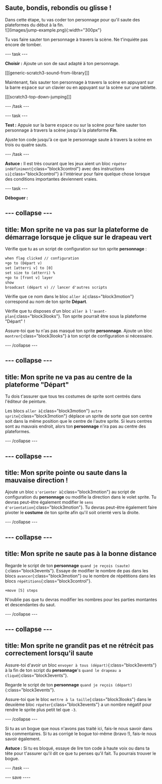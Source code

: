 ## Saute, bondis, rebondis ou glisse !

<div style="display: flex; flex-wrap: wrap">
<div style="flex-basis: 200px; flex-grow: 1; margin-right: 15px;">
Dans cette étape, tu vas coder ton personnage pour qu'il saute des plateformes du début à la fin. 
</div>
<div>
![](images/jump-example.png){:width="300px"}
</div>
</div>

Tu vas faire sauter ton personnage à travers la scène. Ne t'inquiéte pas encore de tomber.

--- task ---

**Choisir :** Ajoute un son de saut adapté à ton personnage.

[[[generic-scratch3-sound-from-library]]]

Maintenant, fais sauter ton personnage à travers la scène en appuyant sur la barre <kbd>espace</kbd> sur un clavier ou en appuyant sur la scène sur une tablette.

[[[scratch3-top-down-jumping]]]

--- /task ---

--- task ---

**Test :** Appuie sur la barre <kbd>espace</kbd> ou sur la scène pour faire sauter ton personnage à travers la scène jusqu'à la plateforme **Fin**.

Ajuste ton code jusqu'à ce que le personnage saute à travers la scène en trois ou quatre sauts.

--- /task ---

**Astuce :** Il est très courant que les jeux aient un bloc `répéter indéfiniment`{:class="block3control"} avec des instructions `si`{:class="block3control"} à l'intérieur pour faire quelque chose lorsque des conditions importantes deviennent vraies.

--- task ---

**Déboguer :**

--- collapse ---
---
title: Mon sprite ne va pas sur la plateforme de démarrage lorsque je clique sur le drapeau vert
---

Vérifie que tu as un script de configuration sur ton sprite **personnage** :


```blocks3
when flag clicked // configuration
+go to (Départ v)
set [atterri v] to [0]
set size to (atterri) %
+go to [front v] layer
show
broadcast (départ v) // lancer d'autres scripts
```

Vérifie que ce nom dans le bloc `aller à`{:class="block3motion"} correspond au nom de ton sprite **Départ**.

Vérifie que tu disposes d'un bloc `aller à l'avant-plan`{:class="block3looks"}. Ton sprite pourrait être sous la plateforme "Départ" !

Assure-toi que tu n'as pas masqué ton sprite **personnage**. Ajoute un bloc `montrer`{:class="block3looks"} à ton script de configuration si nécessaire.


--- /collapse ---

--- collapse ---
---
title: Mon sprite ne va pas au centre de la plateforme "Départ"
---

Tu dois t'assurer que tous tes costumes de sprite sont centrés dans l'éditeur de peinture.

Les blocs `aller à`{:class="block3motion"} `autre sprite`{:class="block3motion"} déplace un sprite de sorte que son centre soit dans la même position que le centre de l'autre sprite. Si leurs centres sont au mauvais endroit, alors ton **personnage** n'ira pas au centre des plateformes.

--- /collapse ---

--- collapse ---
---
title: Mon sprite pointe ou saute dans la mauvaise direction !
---

Ajoute un bloc `s'orienter à`{:class="block3motion"} au script de configuration du **personnage** ou modifie la direction dans le volet sprite. Tu devras peut-être également modifier le `sens d'orientation`{:class="block3motion"}. Tu devras peut-être également faire pivoter le **costume** de ton sprite afin qu'il soit orienté vers la droite.

--- /collapse ---

--- collapse ---
---
title: Mon sprite ne saute pas à la bonne distance
---

Regarde le script de ton **personnage** `quand je reçois (saute)`{:class="block3events"}. Essaye de modifier le nombre de pas dans les blocs `avancer`{:class="block3motion"} ou le nombre de répétitions dans les blocs `répétitions`{:class="block3control"}.

```blocks3
+move [5] steps
```

N'oublie pas que tu devras modifier les nombres pour les parties montantes et descendantes du saut.

--- /collapse ---

--- collapse ---
---
title: Mon sprite ne grandit pas et ne rétrécit pas correctement lorsqu'il saute
---

Assure-toi d'avoir un bloc `envoyer à tous (départ)`{:class="block3events"} à la fin de ton script du **personnage**'s `quand le drapeau a cliqué`{:class="block3events"}.

Regarde le script de ton **personnage** `quand je reçois (départ)`{:class="block3events"}.

Assure-toi que le bloc `mettre à la taille`{:class="block3looks"} dans le deuxième bloc `répéter`{:class="block3events"} a un nombre négatif pour rendre le sprite plus petit tel que `-3`.

--- /collapse ---

Si tu as un bogue que nous n'avons pas traité ici, fais-le nous savoir dans les commentaires. Si tu as corrigé le bogue toi-même (bravo !), fais-le nous savoir également.

**Astuce :** Si tu es bloqué, essaye de lire ton code à haute voix ou dans ta tête pour t'assurer qu'il dit ce que tu penses qu'il fait. Tu pourrais trouver le bogue.

--- /task ---

--- save ----
